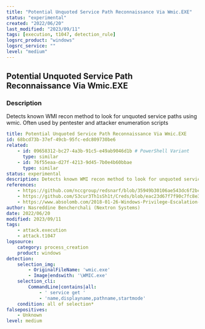 ```yaml
---
title: "Potential Unquoted Service Path Reconnaissance Via Wmic.EXE"
status: "experimental"
created: "2022/06/20"
last_modified: "2023/09/11"
tags: [execution, t1047, detection_rule]
logsrc_product: "windows"
logsrc_service: ""
level: "medium"
---
```


## Potential Unquoted Service Path Reconnaissance Via Wmic.EXE

### Description

Detects known WMI recon method to look for unquoted service paths using wmic. Often used by pentester and attacker enumeration scripts

```yml
title: Potential Unquoted Service Path Reconnaissance Via Wmic.EXE
id: 68bcd73b-37ef-49cb-95fc-edc809730be6
related:
    - id: 09658312-bc27-4a3b-91c5-e49ab9046d1b # PowerShell Variant
      type: similar
    - id: 76f55eaa-d27f-4213-9d45-7b0e4b60bbae
      type: similar
status: experimental
description: Detects known WMI recon method to look for unquoted service paths using wmic. Often used by pentester and attacker enumeration scripts
references:
    - https://github.com/nccgroup/redsnarf/blob/35949b30106ae543dc6f2bc3f1be10c6d9a8d40e/redsnarf.py
    - https://github.com/S3cur3Th1sSh1t/Creds/blob/eac23d67f7f90c7fc8e3130587d86158c22aa398/PowershellScripts/jaws-enum.ps1
    - https://www.absolomb.com/2018-01-26-Windows-Privilege-Escalation-Guide/
author: Nasreddine Bencherchali (Nextron Systems)
date: 2022/06/20
modified: 2023/09/11
tags:
    - attack.execution
    - attack.t1047
logsource:
    category: process_creation
    product: windows
detection:
    selection_img:
        - OriginalFileName: 'wmic.exe'
        - Image|endswith: '\WMIC.exe'
    selection_cli:
        CommandLine|contains|all:
            - ' service get '
            - 'name,displayname,pathname,startmode'
    condition: all of selection*
falsepositives:
    - Unknown
level: medium

```
